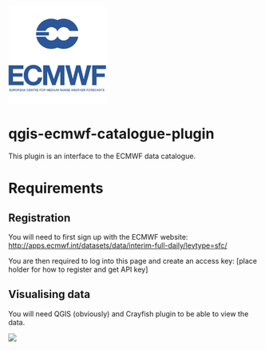 ![](images/ecmwf.png)
# qgis-ecmwf-catalogue-plugin
This plugin is an interface to the ECMWF data catalogue.

# Requirements
## Registration

You will need to first sign up with the ECMWF website:
http://apps.ecmwf.int/datasets/data/interim-full-daily/levtype=sfc/

You are then required to log into this page and create an access key:
[place holder for how to register and get API key]

## Visualising data
You will need QGIS (obviously) and Crayfish plugin to be able to view the data.

![](images/doris_qgis.gif)
